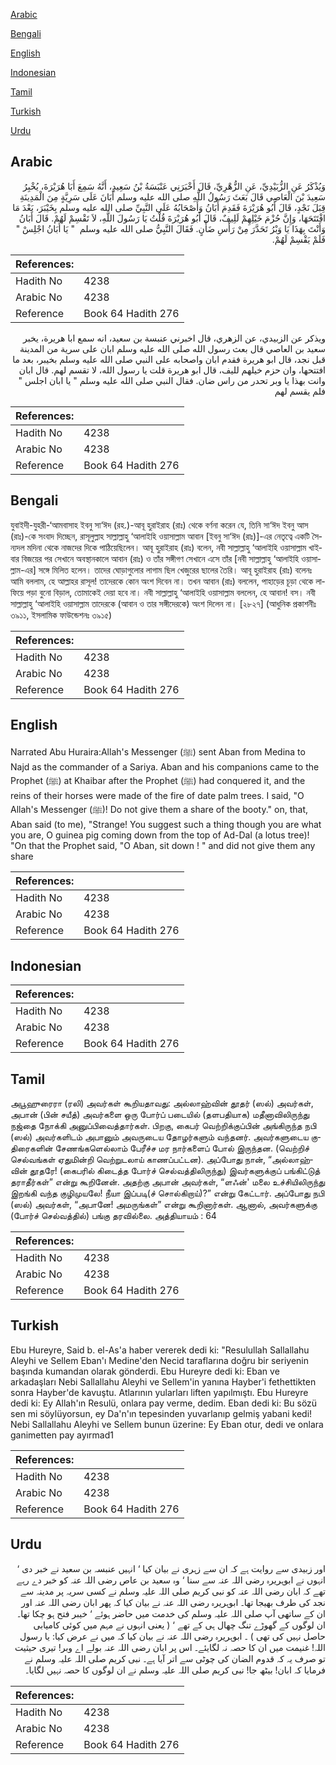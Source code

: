 [Arabic](#arabic)

[Bengali](#bengali)

[English](#english)

[Indonesian](#indonesian)

[Tamil](#tamil)

[Turkish](#turkish)

[Urdu](#urdu)

## Arabic


<div dir="rtl" lang="ar" style={{fontSize:'larger',backgroundColor:'#f8f9fa',padding:20}}>
وَيُذْكَرُ عَنِ الزُّبَيْدِيِّ، عَنِ الزُّهْرِيِّ، قَالَ أَخْبَرَنِي عَنْبَسَةُ بْنُ سَعِيدٍ، أَنَّهُ سَمِعَ أَبَا هُرَيْرَةَ، يُخْبِرُ سَعِيدَ بْنَ الْعَاصِي قَالَ بَعَثَ رَسُولُ اللَّهِ صلى الله عليه وسلم أَبَانَ عَلَى سَرِيَّةٍ مِنَ الْمَدِينَةِ قِبَلَ نَجْدٍ، قَالَ أَبُو هُرَيْرَةَ فَقَدِمَ أَبَانُ وَأَصْحَابُهُ عَلَى النَّبِيِّ صلى الله عليه وسلم بِخَيْبَرَ، بَعْدَ مَا افْتَتَحَهَا، وَإِنَّ حُزْمَ خَيْلِهِمْ لَلِيفٌ، قَالَ أَبُو هُرَيْرَةَ قُلْتُ يَا رَسُولَ اللَّهِ، لاَ تَقْسِمْ لَهُمْ‏.‏ قَالَ أَبَانُ وَأَنْتَ بِهَذَا يَا وَبْرُ تَحَدَّرَ مِنْ رَأْسِ ضَأْنٍ‏.‏ فَقَالَ النَّبِيُّ صلى الله عليه وسلم ‏ "‏ يَا أَبَانُ اجْلِسْ ‏"‏ فَلَمْ يَقْسِمْ لَهُمْ‏.‏
</div>
<div style={{backgroundColor:'#f8f9fa',padding:20, marginBottom: 10}}><table> <thead> <tr> <th>References:</th> <th></th> </tr> </thead> <tbody><tr><td>Hadith No</td><td>4238</td></tr><tr><td>Arabic No</td><td>4238</td></tr><tr><td>Reference</td><td>Book 64 Hadith 276</td></tr></tbody></table></div>


<div dir="rtl" lang="ar" style={{fontSize:'larger',backgroundColor:'#f8f9fa',padding:20}}>
ويذكر عن الزبيدي، عن الزهري، قال اخبرني عنبسة بن سعيد، انه سمع ابا هريرة، يخبر سعيد بن العاصي قال بعث رسول الله صلى الله عليه وسلم ابان على سرية من المدينة قبل نجد، قال ابو هريرة فقدم ابان واصحابه على النبي صلى الله عليه وسلم بخيبر، بعد ما افتتحها، وان حزم خيلهم لليف، قال ابو هريرة قلت يا رسول الله، لا تقسم لهم. قال ابان وانت بهذا يا وبر تحدر من راس ضان. فقال النبي صلى الله عليه وسلم " يا ابان اجلس " فلم يقسم لهم
</div>
<div style={{backgroundColor:'#f8f9fa',padding:20, marginBottom: 10}}><table> <thead> <tr> <th>References:</th> <th></th> </tr> </thead> <tbody><tr><td>Hadith No</td><td>4238</td></tr><tr><td>Arabic No</td><td>4238</td></tr><tr><td>Reference</td><td>Book 64 Hadith 276</td></tr></tbody></table></div>

## Bengali


<div dir="ltr" lang="bn" style={{fontSize:'larger',backgroundColor:'#f8f9fa',padding:20}}>
যুবাইদী-যুহরী-‘আমবাসাহ ইবনু সা‘ঈদ (রহ.)-আবূ হুরাইরাহ (রাঃ) থেকে বর্ণনা করেন যে, তিনি সা‘ঈদ ইবনু আস (রাঃ)-কে সংবাদ দিচ্ছেন, রাসূলুল্লাহ সাল্লাল্লাহু ‘আলাইহি ওয়াসাল্লাম আবান [ইবনু সা‘ঈদ (রাঃ)]-এর নেতৃত্বে একটি সৈন্যদল মদিনা থেকে নাজদের দিকে পাঠিয়েছিলেন। আবূ হুরাইরাহ (রাঃ) বলেন, নবী সাল্লাল্লাহু ‘আলাইহি ওয়াসাল্লাম খাইবার বিজয়ের পর সেখানে অবস্থানকালে আবান (রাঃ) ও তাঁর সঙ্গীগণ সেখানে এসে তাঁর [নবী সাল্লাল্লাহু ‘আলাইহি ওয়াসাল্লাম-এর] সঙ্গে মিলিত হলেন। তাদের ঘোড়াগুলোর লাগাম ছিল খেজুরের ছালের তৈরি। আবূ হুরাইরাহ (রাঃ) বলেনঃ আমি বললাম, হে আল্লাহর রাসূল! তাদেরকে কোন অংশ দিবেন না। তখন আবান (রাঃ) বললেন, পাহাড়ের চূড়া থেকে লাফিয়ে পড়া বুনো বিড়াল, তোমাকেই দেয়া হবে না। নবী সাল্লাল্লাহু ‘আলাইহি ওয়াসাল্লাম বললেন, হে আবান! বস। নবী সাল্লাল্লাহু ‘আলাইহি ওয়াসাল্লাম তাদেরকে (আবান ও তার সঙ্গীদেরকে) অংশ দিলেন না। [২৮২৭] (আধুনিক প্রকাশনীঃ ৩৯১১, ইসলামিক ফাউন্ডেশনঃ ৩৯১৫)
</div>
<div style={{backgroundColor:'#f8f9fa',padding:20, marginBottom: 10}}><table> <thead> <tr> <th>References:</th> <th></th> </tr> </thead> <tbody><tr><td>Hadith No</td><td>4238</td></tr><tr><td>Arabic No</td><td>4238</td></tr><tr><td>Reference</td><td>Book 64 Hadith 276</td></tr></tbody></table></div>

## English


<div dir="ltr" lang="en" style={{fontSize:'larger',backgroundColor:'#f8f9fa',padding:20}}>
Narrated Abu Huraira:Allah's Messenger (ﷺ) sent Aban from Medina to Najd as the commander of a Sariya. Aban and his companions came to the Prophet (ﷺ) at Khaibar after the Prophet (ﷺ) had conquered it, and the reins of their horses were made of the fire of date palm trees. I said, "O Allah's Messenger (ﷺ)! Do not give them a share of the booty." on, that, Aban said (to me), "Strange! You suggest such a thing though you are what you are, O guinea pig coming down from the top of Ad-Dal (a lotus tree)! "On that the Prophet said, "O Aban, sit down ! " and did not give them any share
</div>
<div style={{backgroundColor:'#f8f9fa',padding:20, marginBottom: 10}}><table> <thead> <tr> <th>References:</th> <th></th> </tr> </thead> <tbody><tr><td>Hadith No</td><td>4238</td></tr><tr><td>Arabic No</td><td>4238</td></tr><tr><td>Reference</td><td>Book 64 Hadith 276</td></tr></tbody></table></div>

## Indonesian


<div dir="ltr" lang="id" style={{fontSize:'larger',backgroundColor:'#f8f9fa',padding:20}}>

</div>
<div style={{backgroundColor:'#f8f9fa',padding:20, marginBottom: 10}}><table> <thead> <tr> <th>References:</th> <th></th> </tr> </thead> <tbody><tr><td>Hadith No</td><td>4238</td></tr><tr><td>Arabic No</td><td>4238</td></tr><tr><td>Reference</td><td>Book 64 Hadith 276</td></tr></tbody></table></div>

## Tamil


<div dir="ltr" lang="ta" style={{fontSize:'larger',backgroundColor:'#f8f9fa',padding:20}}>
அபூஹுரைரா (ரலி) அவர்கள் கூறியதாவது: அல்லாஹ்வின் தூதர் (ஸல்) அவர்கள், அபான் (பின் சயீத்) அவர்களை ஒரு போர்ப் படையில் (தளபதியாக) மதீனாவிலிருந்து நஜ்தை நோக்கி அனுப்பிவைத்தார்கள். பிறகு, கைபர் வெற்றிக்குப்பின் அங்கிருந்த நபி (ஸல்) அவர்களிடம் அபானும் அவருடைய தோழர்களும் வந்தனர். அவர்களுடைய குதிரைகளின் சேணங்களெல்லாம் பேரீச்ச மர நார்களைப் போல் இருந்தன. (வெற்றிச் செல்வங்கள் ஏதுமின்றி வெற்றுடலாய் காணப்பட்டன). அப்போது நான், “அல்லாஹ்வின் தூதரே! (கைபரில் கிடைத்த போர்ச் செல்வத்திலிருந்து) இவர்களுக்குப் பங்கிட்டுத் தராதீர்கள்” என்று கூறினேன். அதற்கு அபான் அவர்கள், “ளஃன்' மலை உச்சியிலிருந்து இறங்கி வந்த குழிமுயலே! நீயா இப்படி(ச் சொல்கிறாய்)?” என்று கேட்டார். அப்போது நபி (ஸல்) அவர்கள், “அபானே! அமருங்கள்” என்று கூறினார்கள். ஆனால், அவர்களுக்கு (போர்ச் செல்வத்தில்) பங்கு தரவில்லை. அத்தியாயம் : 64
</div>
<div style={{backgroundColor:'#f8f9fa',padding:20, marginBottom: 10}}><table> <thead> <tr> <th>References:</th> <th></th> </tr> </thead> <tbody><tr><td>Hadith No</td><td>4238</td></tr><tr><td>Arabic No</td><td>4238</td></tr><tr><td>Reference</td><td>Book 64 Hadith 276</td></tr></tbody></table></div>

## Turkish


<div dir="ltr" lang="tr" style={{fontSize:'larger',backgroundColor:'#f8f9fa',padding:20}}>
Ebu Hureyre, Said b. el-As'a haber vererek dedi ki: "Resulullah Sallallahu Aleyhi ve Sellem Eban'ı Medine'den Necid taraflarına doğru bir seriyenin başında kumandan olarak gönderdi. Ebu Hureyre dedi ki: Eban ve arkadaşları Nebi Sallallahu Aleyhi ve Sellem'in yanına Hayber'i fethettikten sonra Hayber'de kavuştu. Atlarının yularları liften yapılmıştı. Ebu Hureyre dedi ki: Ey Allah'ın Resulü, onlara pay verme, dedim. Eban dedi ki: Bu sözü sen mi söylüyorsun, ey Da'n'ın tepesinden yuvarlanıp gelmiş yabani kedi! Nebi Sallallahu Aleyhi ve Sellem bunun üzerine: Ey Eban otur, dedi ve onlara ganimetten pay ayırmad1
</div>
<div style={{backgroundColor:'#f8f9fa',padding:20, marginBottom: 10}}><table> <thead> <tr> <th>References:</th> <th></th> </tr> </thead> <tbody><tr><td>Hadith No</td><td>4238</td></tr><tr><td>Arabic No</td><td>4238</td></tr><tr><td>Reference</td><td>Book 64 Hadith 276</td></tr></tbody></table></div>

## Urdu


<div dir="rtl" lang="ur" style={{fontSize:'larger',backgroundColor:'#f8f9fa',padding:20}}>
اور زبیدی سے روایت ہے کہ ان سے زہری نے بیان کیا ‘ انہیں عنبسہ بن سعید نے خبر دی ‘ انہوں نے ابوہریرہ رضی اللہ عنہ سے سنا ‘ وہ سعید بن عاص رضی اللہ عنہ کو خبر دے رہے تھے کہ ابان رضی اللہ عنہ کو نبی کریم صلی اللہ علیہ وسلم نے کسی سریہ پر مدینہ سے نجد کی طرف بھیجا تھا۔ ابوہریرہ رضی اللہ عنہ نے بیان کیا کہ پھر ابان رضی اللہ عنہ اور ان کے ساتھی آپ صلی اللہ علیہ وسلم کی خدمت میں حاضر ہوئے ‘ خیبر فتح ہو چکا تھا۔ ان لوگوں کے گھوڑے تنگ چھال ہی کے تھے ‘ ( یعنی انہوں نے مہم میں کوئی کامیابی حاصل نہیں کی تھی ) ۔ ابوہریرہ رضی اللہ عنہ نے بیان کیا کہ میں نے عرض کیا: یا رسول اللہ! غنیمت میں ان کا حصہ نہ لگایئے۔ اس پر ابان رضی اللہ عنہ بولے اے وبر! تیری حیثیت تو صرف یہ کہ قدوم الضان کی چوٹی سے اتر آیا ہے۔ نبی کریم صلی اللہ علیہ وسلم نے فرمایا کہ ابان! بیٹھ جا! نبی کریم صلی اللہ علیہ وسلم نے ان لوگوں کا حصہ نہیں لگایا۔
</div>
<div style={{backgroundColor:'#f8f9fa',padding:20, marginBottom: 10}}><table> <thead> <tr> <th>References:</th> <th></th> </tr> </thead> <tbody><tr><td>Hadith No</td><td>4238</td></tr><tr><td>Arabic No</td><td>4238</td></tr><tr><td>Reference</td><td>Book 64 Hadith 276</td></tr></tbody></table></div>